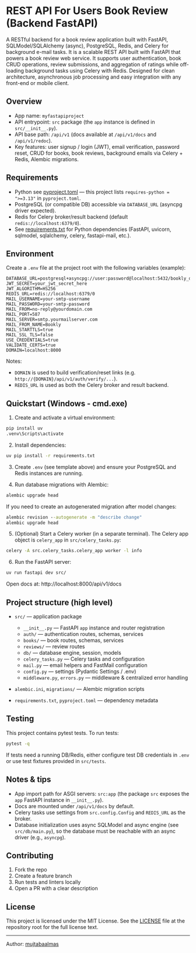 # REST API For Users Book Review (Backend FastAPI)

A RESTful backend for a book review application built with FastAPI, SQLModel/SQLAlchemy (async), PostgreSQL, Redis, and Celery for background e-mail tasks.
It is a scalable REST API built with FastAPI that powers a book review web service. It supports user authentication, book CRUD operations, review submissions, and aggregation of ratings while off-loading background tasks using Celery with Redis.
Designed for clean architecture, asynchronous job processing and easy integration with any front-end or mobile client.
## Overview

- App name: `myfastapiproject`
- API entrypoint: `src` package (the `app` instance is defined in `src/__init__.py`).
- API base path: `/api/v1` (docs available at `/api/v1/docs` and `/api/v1/redoc`).
- Key features: user signup / login (JWT), email verification, password reset, CRUD for books, book reviews, background emails via Celery + Redis, Alembic migrations.

## Requirements

- Python see [pyproject.toml](./pyproject.toml) — this project lists `requires-python = ">=3.13"` in `pyproject.toml`.
- PostgreSQL (or compatible DB) accessible via `DATABASE_URL` (asyncpg driver expected).
- Redis for Celery broker/result backend (default `redis://localhost:6379/0`).
- See [requirements.txt](./requirements.txt) for Python dependencies (FastAPI, uvicorn, sqlmodel, sqlalchemy, celery, fastapi-mail, etc.).

## Environment

Create a `.env` file at the project root with the following variables (example):

```
DATABASE_URL=postgresql+asyncpg://user:password@localhost:5432/bookly_db
JWT_SECRET=your_jwt_secret_here
JWT_ALGORITHM=HS256
REDIS_URL=redis://localhost:6379/0
MAIL_USERNAME=your-smtp-username
MAIL_PASSWORD=your-smtp-password
MAIL_FROM=no-reply@yourdomain.com
MAIL_PORT=587
MAIL_SERVER=smtp.yourmailserver.com
MAIL_FROM_NAME=Bookly
MAIL_STARTTLS=true
MAIL_SSL_TLS=false
USE_CREDENTIALS=true
VALIDATE_CERTS=true
DOMAIN=localhost:8000
```

Notes:
- `DOMAIN` is used to build verification/reset links (e.g. `http://{DOMAIN}/api/v1/auth/verify/...`).
- `REDIS_URL` is used as both the Celery broker and result backend.

## Quickstart (Windows - cmd.exe)

1. Create and activate a virtual environment:

```cmd
pip install uv
.venv\Scripts\activate
```

2. Install dependencies:

```cmd
uv pip install -r requirements.txt
```

3. Create `.env` (see template above) and ensure your PostgreSQL and Redis instances are running.

4. Run database migrations with Alembic:

```cmd
alembic upgrade head
```

If you need to create an autogenerated migration after model changes:

```cmd
alembic revision --autogenerate -m "describe change"
alembic upgrade head
```

5. (Optional) Start a Celery worker (in a separate terminal). The Celery app object is `celery_app` in `src/celery_tasks.py`:

```cmd
celery -A src.celery_tasks.celery_app worker -l info
```

6. Run the FastAPI server:

```cmd
uv run fastapi dev src/
```

Open docs at: http://localhost:8000/api/v1/docs

## Project structure (high level)

- `src/` — application package
	- `__init__.py` — FastAPI `app` instance and router registration
	- `auth/` — authentication routes, schemas, services
	- `books/` — book routes, schemas, services
	- `reviews/` — review routes
	- `db/` — database engine, session, models
	- `celery_tasks.py` — Celery tasks and configuration
	- `mail.py` — email helpers and FastMail configuration
	- `config.py` — settings (Pydantic Settings / .env)
	- `middleware.py`, `errors.py` — middleware & centralized error handling

- `alembic.ini`, `migrations/` — Alembic migration scripts
- `requirements.txt`, `pyproject.toml` — dependency metadata

## Testing

This project contains pytest tests. To run tests:

```cmd
pytest -q
```

If tests need a running DB/Redis, either configure test DB credentials in `.env` or use test fixtures provided in `src/tests`.

## Notes & tips

- App import path for ASGI servers: `src:app` (the package `src` exposes the `app` FastAPI instance in `__init__.py`).
- Docs are mounted under `/api/v1/docs` by default.
- Celery tasks use settings from `src.config.Config` and `REDIS_URL` as the broker.
- Database initialization uses async SQLModel and async engine (see `src/db/main.py`), so the database must be reachable with an async driver (e.g., `asyncpg`).

## Contributing

1. Fork the repo
2. Create a feature branch
3. Run tests and linters locally
4. Open a PR with a clear description


## License

This project is licensed under the MIT License. See the [LICENSE](./LICENSE) file at the repository root for the full license text.


---


Author: [mujtabaalmas](https://github.com/mujtabaalmas)

